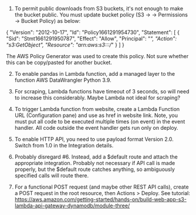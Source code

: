 1. To permit public downloads from S3 buckets, it's not enough to make the bucket public. 
You must update bucket policy (S3 -> <BUCKET> -> Permissions -> Bucket Policy) as below: 

{
    "Version": "2012-10-17",
    "Id": "Policy1661291954730",
    "Statement": [
        {
            "Sid": "Stmt1661291950787",
            "Effect": "Allow",
            "Principal": "*",
            "Action": "s3:GetObject",
            "Resource": "arn:aws:s3:::<BUCKET-NAME>/*"
        }
    ]
}

The AWS Policy Generator was used to create this policy. Not sure whether this can be copy/pasted for another bucket.  

2. To enable pandas in Lambda function, add a managed layer to the function AWS DataWrangler Python 3.9. 

3. For scraping, Lambda functions have timeout of 3 seconds, so will need to increase this considerably. Maybe Lambda not ideal for scraping?

4. To trigger Lambda function from website, create a Lambda Function  URL (Configuration pane) and use as href in website link. Note, you must put all code to be executed multiple times (on event) in the event handler. All code outside the event handler gets run only on deploy.  

5. To enable HTTP API, you need to use payload format Version 2.0. Switch from 1.0 in the Integration details. 

6. Probably disregard #6. Instead, add a $default route and attach the appropriate integration. Probably not necessary if API call is made properly, but the $default route catches anything, so ambiguously specified calls will route there.  

7. For a functional POST request (and maybe other REST API calls), create a POST request in the root resource, then Actions > Deploy. See tutorial: https://aws.amazon.com/getting-started/hands-on/build-web-app-s3-lambda-api-gateway-dynamodb/module-three/

